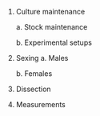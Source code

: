 1. Culture maintenance

    a. Stock maintenance

    b. Experimental setups


2. Sexing
    a. Males
    
    b. Females


3. Dissection 


4. Measurements 


